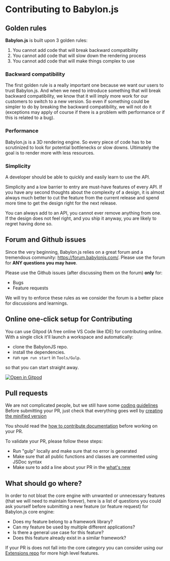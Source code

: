 # Contributing to Babylon.js

## Golden rules

**Babylon.js** is built upon 3 golden rules:

1. You cannot add code that will break backward compatibility
2. You cannot add code that will slow down the rendering process
3. You cannot add code that will make things complex to use

### Backward compatibility

The first golden rule is a really important one because we want our users to trust Babylon.js. And when we need to introduce something that will break backward compatibility, we know that it will imply more work for our customers to switch to a new version. So even if something could be simpler to do by breaking the backward compatibility, we will not do it (exceptions may apply of course if there is a problem with performance or if this is related to a bug).

### Performance

Babylon.js is a 3D rendering engine. So every piece of code has to be scrutinized to look for potential bottlenecks or slow downs. Ultimately the goal is to render more with less resources.

### Simplicity

A developer should be able to quickly and easily learn to use the API. 

Simplicity and a low barrier to entry are must-have features of every API. If you have any second thoughts about the complexity of a design, it is almost always much better to cut the feature from the current release and spend more time to get the design right for the next release. 

You can always add to an API, you cannot ever remove anything from one. If the design does not feel right, and you ship it anyway, you are likely to regret having done so.

## Forum and Github issues

Since the very beginning, Babylon.js relies on a great forum and a tremendous community: https://forum.babylonjs.com/.
Please use the forum for **ANY questions you may have**.

Please use the Github issues (after discussing them on the forum) **only** for:
- Bugs
- Feature requests

We will try to enforce these rules as we consider the forum is a better place for discussions and learnings.

## Online one-click setup for Contributing

You can use Gitpod (A free online VS Code like IDE) for contributing online. With a single click it'll launch a workspace and automatically:

- clone the BabylonJS repo.
- install the dependencies.
- run `npm run start` in `Tools/Gulp`.

so that you can start straight away.

[![Open in Gitpod](https://gitpod.io/button/open-in-gitpod.svg)](https://gitpod.io/#https://github.com/BabylonJS/Babylon.js)

## Pull requests

We are not complicated people, but we still have some [coding guidelines](http://doc.babylonjs.com/how_to/approved_naming_conventions)
Before submitting your PR, just check that everything goes well by [creating the minified version](http://doc.babylonjs.com/resources/creating_the_mini-fied_version)

You should read the [how to contribute documentation](http://doc.babylonjs.com/how_to/how_to_start) before working on your PR.
  
To validate your PR, please follow these steps:
- Run "gulp" locally and make sure that no error is generated
- Make sure that all public functions and classes are commented using JSDoc syntax
- Make sure to add a line about your PR in the [what's new](https://github.com/BabylonJS/Babylon.js/blob/master/dist/preview%20release/what's%20new.md)
  
 ## What should go where?

In order to not bloat the core engine with unwanted or unnecessary features (that we will need to maintain forever), here is a list of questions you could ask yourself before submitting a new feature (or feature request) for Babylon.js core engine:
- Does my feature belong to a framework library?
- Can my feature be used by multiple different applications?
- Is there a general use case for this feature?
- Does this feature already exist in a similar framework?

If your PR is does not fall into the core category you can consider using our [Extensions repo](https://github.com/BabylonJS/Extensions) for more high level features.
